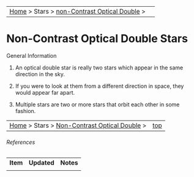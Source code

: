 |    |    |
|:---|---:|
|[Home](/notes/#object-notes) > Stars > [non-Contrast Optical Double](../!non-contrast-optical-double-star-info) > |  |

# Non-Contrast Optical Double Stars
General Information   

1.  An optical double star is really two stars which appear in the same direction in the sky.

1.  If you were to look at them from a different direction in space, they would appear far apart.

1.  Multiple stars are two or more stars that orbit each other in some fashion.

|    |    |
|:---|---:|
|[Home](/notes/#object-notes) > Stars > [Non-Contrast Optical Double](../!non-contrast-optical-double-star-info) > | [top](#non-contrast-optical-double-stars) |

###### References

|   |   |   |
|---|---|---|
|**Item**|**Updated**|**Notes**|
|   |   |   |



